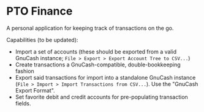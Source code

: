 # PTO Finance

A personal application for keeping track of transactions on the go.

Capabilities (to be updated):

- Import a set of accounts (these should be exported from a valid GnuCash instance; `File > Export > Export Account Tree to CSV...`)
- Create transactions a GnuCash-compatible, double-bookkeeping fashion
- Export said transactions for import into a standalone GnuCash instance (`File > Import > Import Transactions from CSV...`). Use the "GnuCash Export Format".
- Set favorite debit and credit accounts for pre-populating transaction fields.
